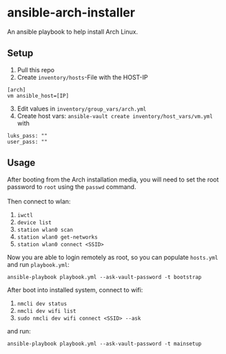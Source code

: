 # ansible-arch-installer

An ansible playbook to help install Arch Linux.

## Setup ##

1. Pull this repo
2. Create `inventory/hosts`-File with the HOST-IP
```
[arch]
vm ansible_host=[IP]
```
3. Edit values in `inventory/group_vars/arch.yml`
4. Create host vars: `ansible-vault create inventory/host_vars/vm.yml` with
```
luks_pass: ""
user_pass: ""
```

## Usage ##

After booting from the Arch installation media, you will need to set the root password to `root` using the `passwd` command.
<br /><br />
Then connect to wlan:
1. `iwctl`
2. `device list`
3. `station wlan0 scan`
4. `station wlan0 get-networks`
5. `station wlan0 connect <SSID>`

Now you are able to login remotely as root, so you can populate `hosts.yml` and run `playbook.yml`:

```console
ansible-playbook playbook.yml --ask-vault-password -t bootstrap
```

After boot into installed system, connect to wifi:
1. `nmcli dev status`
2. `nmcli dev wifi list`
3. `sudo nmcli dev wifi connect <SSID> --ask`

and run:

```console
ansible-playbook playbook.yml --ask-vault-password -t mainsetup
```
